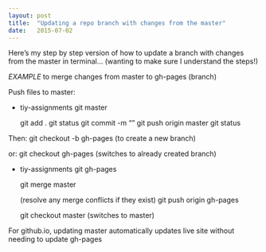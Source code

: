 ```yaml
---
layout: post
title:  "Updating a repo branch with changes from the master"
date:   2015-07-02
---
```


Here’s my step by step version of how to update a branch with changes from the master in terminal… 
(wanting to make sure I understand the steps!)

*EXAMPLE*
to merge changes from master to gh-pages (branch)

Push files to master:

* tiy-assignments git master 

	git add .
	git status
	git commit -m “”
	git push origin master
	git status

Then:
	git checkout -b gh-pages
	(to create a new branch)

or:
	git checkout gh-pages
	(switches to already created branch)

* tiy-assignments git gh-pages

	git merge master

	(resolve any merge conflicts if they exist)
	git push origin gh-pages

	git checkout master (switches to master)

 For github.io, updating master automatically updates live site without needing to update gh-pages